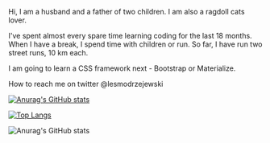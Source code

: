 Hi, I am a husband and a father of two children. I am also a ragdoll cats lover. 

I've spent almost every spare time learning coding for the last 18 months. When I have a break, I spend time with children or run. So far, I have run two street runs, 10 km each.

I am going to learn a CSS framework next - Bootstrap or Materialize.

How to reach me on twitter @lesmodrzejewski

[![Anurag's GitHub stats](https://github-readme-stats.vercel.app/api?username=lesmodrzejewski)](https://github.com/anuraghazra/github-readme-stats)

[![Top Langs](https://github-readme-stats.vercel.app/api/top-langs/?username=lesmodrzejewski&layout=compact)](https://github.com/anuraghazra/github-readme-stats)

![Anurag's GitHub stats](https://github-readme-stats.vercel.app/api?username=lesmodrzejewski&hide=contribs,prs)

